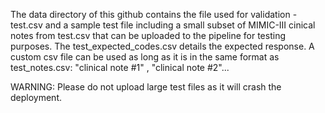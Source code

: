The data directory of this github contains the file used for validation - test.csv and a sample test file including a small subset of MIMIC-III cinical notes from test.csv that can be uploaded to the pipeline for testing purposes. The test_expected_codes.csv details the expected response. A custom csv file can be used as long as it is in the same format as test_notes.csv: "clinical note #1" , "clinical note #2"...

WARNING: Please do not upload large test files as it will crash the deployment.
